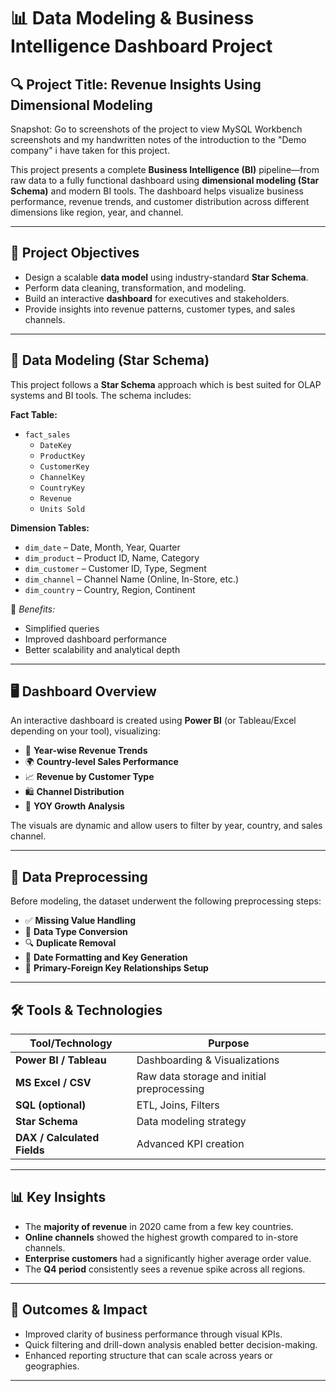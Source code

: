 # 📊 Data Modeling & Business Intelligence Dashboard Project

## 🔍 Project Title: **Revenue Insights Using Dimensional Modeling**

Snapshot: Go to screenshots of the project to view MySQL Workbench screenshots and my handwritten notes of the introduction to the "Demo company" i have taken for this project.

This project presents a complete **Business Intelligence (BI)** pipeline—from raw data to a fully functional dashboard using **dimensional modeling (Star Schema)** and modern BI tools. The dashboard helps visualize business performance, revenue trends, and customer distribution across different dimensions like region, year, and channel.

---

## 🧠 Project Objectives

- Design a scalable **data model** using industry-standard **Star Schema**.
- Perform data cleaning, transformation, and modeling.
- Build an interactive **dashboard** for executives and stakeholders.
- Provide insights into revenue patterns, customer types, and sales channels.


---

## 🧩 Data Modeling (Star Schema)

This project follows a **Star Schema** approach which is best suited for OLAP systems and BI tools. The schema includes:

**Fact Table:**
- `fact_sales`
  - `DateKey`
  - `ProductKey`
  - `CustomerKey`
  - `ChannelKey`
  - `CountryKey`
  - `Revenue`
  - `Units Sold`

**Dimension Tables:**
- `dim_date` – Date, Month, Year, Quarter  
- `dim_product` – Product ID, Name, Category  
- `dim_customer` – Customer ID, Type, Segment  
- `dim_channel` – Channel Name (Online, In-Store, etc.)  
- `dim_country` – Country, Region, Continent  

📌 *Benefits:*  
- Simplified queries  
- Improved dashboard performance  
- Better scalability and analytical depth


---

## 🖥️ Dashboard Overview

An interactive dashboard is created using **Power BI** (or Tableau/Excel depending on your tool), visualizing:

- 📅 **Year-wise Revenue Trends**
- 🌍 **Country-level Sales Performance**
- 📈 **Revenue by Customer Type**
- 🛍️ **Channel Distribution**
- 🔄 **YOY Growth Analysis**


The visuals are dynamic and allow users to filter by year, country, and sales channel.

---

## 🧼 Data Preprocessing

Before modeling, the dataset underwent the following preprocessing steps:

- ✅ **Missing Value Handling**  
- 🔄 **Data Type Conversion**  
- 🔍 **Duplicate Removal**  
- 🧠 **Date Formatting and Key Generation**  
- 🔗 **Primary-Foreign Key Relationships Setup**



---

## 🛠️ Tools & Technologies

| Tool/Technology | Purpose |
|-----------------|---------|
| **Power BI / Tableau** | Dashboarding & Visualizations |
| **MS Excel / CSV** | Raw data storage and initial preprocessing |
| **SQL (optional)** | ETL, Joins, Filters |
| **Star Schema** | Data modeling strategy |
| **DAX / Calculated Fields** | Advanced KPI creation |

---

## 📊 Key Insights

- The **majority of revenue** in 2020 came from a few key countries.
- **Online channels** showed the highest growth compared to in-store channels.
- **Enterprise customers** had a significantly higher average order value.
- The **Q4 period** consistently sees a revenue spike across all regions.

---

## 🎯 Outcomes & Impact

- Improved clarity of business performance through visual KPIs.
- Quick filtering and drill-down analysis enabled better decision-making.
- Enhanced reporting structure that can scale across years or geographies.

---
